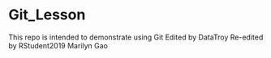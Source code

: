 # Git_Lesson
This repo is intended to demonstrate using Git
Edited by DataTroy
Re-edited by RStudent2019
Marilyn Gao